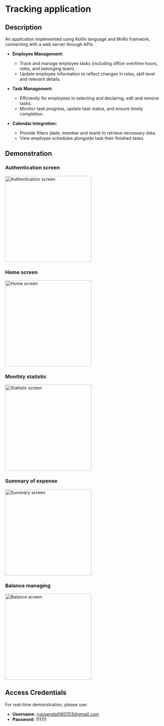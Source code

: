 # Tracking application

## Description

An application implemented using Kotlin language and MvRx framwork, connecting with a web server through APIs.

- **Employee Management:**
  - Track and manage employee tasks (including office overtime hours, roles, and belonging team).
  - Update employee information to reflect changes in roles, skill level and relevant details.

- **Task Management:**
  - Efficiently for employees in selecting and declaring, edit and remove tasks.
  - Monitor task progress, update task status, and ensure timely completion.

- **Calendar Integration:**
  - Provide filters (date, member and team) to retrieve necessary data.
  - View employee schedules alongside task their finished tasks.

## Demonstration

### Authentication screen
<img src="https://github.com/dainn67/oct_intern_tracking_demo/blob/master/demo/authen.jpg" alt="Authentication screen" width="280"/>

### Home screen
<img src="https://github.com/dainn67/oct_intern_tracking_demo/blob/master/demo/home.jpg" alt="Home screen" width="280"/>

### Monthly statistic
<img src="https://github.com/dainn67/oct_intern_tracking_demo/blob/master/demo/statistic.jpg" alt="Statistic screen" width="280"/>

### Summary of expense
<img src="https://github.com/dainn67/oct_intern_tracking_demo/blob/master/demo/summary.jpg" alt="Summary screen" width="280"/>

### Balance managing
<img src="https://github.com/dainn67/oct_intern_tracking_demo/blob/master/demo/balance.jpg" alt="Balance screen" width="280"/>


## Access Credentials

For real-time demonstration, please use:

- **Username:** nguyendai060703@gmail.com
- **Password:** 111111
